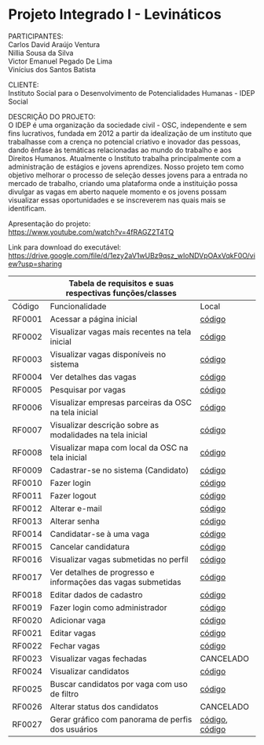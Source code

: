 # Projeto Integrado I - Levináticos

PARTICIPANTES: </br>
Carlos David Araújo Ventura </br>
Nillia Sousa da Silva </br>
Victor Emanuel Pegado De Lima </br>
Vinícius dos Santos Batista </br>

CLIENTE: </br>
Instituto Social para o Desenvolvimento de Potencialidades Humanas - IDEP Social

DESCRIÇÃO DO PROJETO: </br>
O IDEP é uma organização da sociedade civil - OSC, independente e sem fins lucrativos, fundada em 2012
a partir da idealização de um instituto que trabalhasse com a crença no potencial criativo e
inovador das pessoas, dando ênfase às temáticas relacionadas ao mundo do trabalho e aos
Direitos Humanos. Atualmente o Instituto trabalha principalmente com a administração de estágios e
jovens aprendizes. Nosso projeto tem como objetivo melhorar o processo de seleção
desses jovens para a entrada no mercado de trabalho, criando uma plataforma onde a
instituição possa divulgar as vagas em aberto naquele momento e os jovens possam
visualizar essas oportunidades e se inscreverem nas quais mais se identificam.

Apresentação do projeto: </br>
https://www.youtube.com/watch?v=4fRAGZ2T4TQ

Link para download do executável: </br>
https://drive.google.com/file/d/1ezy2aV1wUBz9qsz_wIoNDVpOAxVqkF0O/view?usp=sharing

|                                            |   Tabela de requisitos e suas respectivas funções/classes    |                                           |  
|--------------------------------------------|--------------------------------------------------------------|-------------------------------------------|
| Código                                     | Funcionalidade                                               | Local                                     |
| RF0001                                     | Acessar a página inicial                                     |<a href="https://github.com/nillias/projetoIntegrado1_Levinaticos/blob/8703956128397c12dc7597b5525dcb34769c1159/checkpoint3-node-bootstrap/views/paginas/home/index.hbs#L1-L45">código</a>                                         |
| RF0002                                     | Visualizar vagas mais recentes na tela inicial               |<a href="https://github.com/nillias/projetoIntegrado1_Levinaticos/blob/1084f65d74896ed6cced74e7a647ac5939c47a8f/checkpoint3-node-bootstrap/functions/Vaga.js#L58-L67">código</a>                              |
| RF0003                                     | Visualizar vagas disponíveis no sistema                      |<a href="https://github.com/nillias/projetoIntegrado1_Levinaticos/blob/1084f65d74896ed6cced74e7a647ac5939c47a8f/checkpoint3-node-bootstrap/functions/Vaga.js#L48-L56">código</a>                                            |
| RF0004                                     | Ver detalhes das vagas                                       |<a href="https://github.com/nillias/projetoIntegrado1_Levinaticos/blob/e44b8b8fa7eb0e42dbbef731d2ff247ce1ae5e39/checkpoint3-node-bootstrap/views/partials/modalVaga.hbs#L1-L93">código</a>                                           |
| RF0005                                     | Pesquisar por vagas                                          |<a href="https://github.com/nillias/projetoIntegrado1_Levinaticos/blob/e44b8b8fa7eb0e42dbbef731d2ff247ce1ae5e39/checkpoint3-node-bootstrap/views/paginas/vaga/index.hbs#L117-L131">código</a>                              |
| RF0006                                     | Visualizar empresas parceiras da OSC na tela inicial         |<a href="https://github.com/nillias/projetoIntegrado1_Levinaticos/blob/e44b8b8fa7eb0e42dbbef731d2ff247ce1ae5e39/checkpoint3-node-bootstrap/views/partials/parceiros.hbs#L1-L16">código</a>                              |
| RF0007                                     | Visualizar descrição sobre as modalidades na tela inicial    |<a href="https://github.com/nillias/projetoIntegrado1_Levinaticos/blob/e44b8b8fa7eb0e42dbbef731d2ff247ce1ae5e39/checkpoint3-node-bootstrap/views/partials/modalidades.hbs#L1-L53">código</a>                              |
| RF0008                                     | Visualizar mapa com local da OSC na tela inicial             |<a href="https://github.com/nillias/projetoIntegrado1_Levinaticos/blob/e44b8b8fa7eb0e42dbbef731d2ff247ce1ae5e39/checkpoint3-node-bootstrap/views/partials/mapa.hbs#L1-L23">código</a>                              |
| RF0009                                     | Cadastrar-se no sistema (Candidato)                          |<a href="https://github.com/nillias/projetoIntegrado1_Levinaticos/blob/e44b8b8fa7eb0e42dbbef731d2ff247ce1ae5e39/checkpoint3-node-bootstrap/functions/User.js#L210-L222">código</a>                                           |
| RF0010                                     | Fazer login                                                  |<a href="https://github.com/nillias/projetoIntegrado1_Levinaticos/blob/e44b8b8fa7eb0e42dbbef731d2ff247ce1ae5e39/checkpoint3-node-bootstrap/functions/User.js#L206-L208">código</a>                                           |
| RF0011                                     | Fazer logout                                                 |<a href="https://github.com/nillias/projetoIntegrado1_Levinaticos/blob/e44b8b8fa7eb0e42dbbef731d2ff247ce1ae5e39/checkpoint3-node-bootstrap/functions/User.js#L224-L226">código</a>                                           |
| RF0012                                     | Alterar e-mail                                               |<a href="https://github.com/nillias/projetoIntegrado1_Levinaticos/blob/e44b8b8fa7eb0e42dbbef731d2ff247ce1ae5e39/checkpoint3-node-bootstrap/functions/User.js#L232-L234">código</a>                                           |
| RF0013                                     | Alterar senha                                                |<a href="https://github.com/nillias/projetoIntegrado1_Levinaticos/blob/e44b8b8fa7eb0e42dbbef731d2ff247ce1ae5e39/checkpoint3-node-bootstrap/functions/User.js#L260-L265">código</a>                                           |
| RF0014                                     | Candidatar-se à uma vaga                                     |<a href="https://github.com/nillias/projetoIntegrado1_Levinaticos/blob/e44b8b8fa7eb0e42dbbef731d2ff247ce1ae5e39/checkpoint3-node-bootstrap/functions/User.js#L267-L272">código</a>                                           |
| RF0015                                     | Cancelar candidatura                                         |<a href="https://github.com/nillias/projetoIntegrado1_Levinaticos/blob/e44b8b8fa7eb0e42dbbef731d2ff247ce1ae5e39/checkpoint3-node-bootstrap/functions/User.js#L284-L287">código</a>                                           |
| RF0016                                     | Visualizar vagas submetidas no perfil                        |<a href="https://github.com/nillias/projetoIntegrado1_Levinaticos/blob/e44b8b8fa7eb0e42dbbef731d2ff247ce1ae5e39/checkpoint3-node-bootstrap/functions/User.js#L274-L282">código</a>                                           |
| RF0017                                     | Ver detalhes de progresso e informações das vagas submetidas |<a href="https://github.com/nillias/projetoIntegrado1_Levinaticos/blob/e44b8b8fa7eb0e42dbbef731d2ff247ce1ae5e39/checkpoint3-node-bootstrap/views/paginas/perfil/index.hbs#L12-L169">código</a>                                           |
| RF0018                                     | Editar dados de cadastro                                     |<a href="https://github.com/nillias/projetoIntegrado1_Levinaticos/blob/e44b8b8fa7eb0e42dbbef731d2ff247ce1ae5e39/checkpoint3-node-bootstrap/functions/User.js#L228-L249">código</a>                                           |
| RF0019                                     | Fazer login como administrador                               |<a href="https://github.com/nillias/projetoIntegrado1_Levinaticos/blob/e44b8b8fa7eb0e42dbbef731d2ff247ce1ae5e39/checkpoint3-node-bootstrap/middlewares/autenticacao.js#L27-L33">código</a>                              |
| RF0020                                     | Adicionar vaga                                               |<a href="https://github.com/nillias/projetoIntegrado1_Levinaticos/blob/e44b8b8fa7eb0e42dbbef731d2ff247ce1ae5e39/checkpoint3-node-bootstrap/functions/Vaga.js#L98-L122">código</a>                                           |
| RF0021                                     | Editar vagas                                                 |<a href="https://github.com/nillias/projetoIntegrado1_Levinaticos/blob/e44b8b8fa7eb0e42dbbef731d2ff247ce1ae5e39/checkpoint3-node-bootstrap/functions/Vaga.js#L128-L146">código</a>                              |
| RF0022                                     | Fechar vagas                                                 |<a href="https://github.com/nillias/projetoIntegrado1_Levinaticos/blob/e44b8b8fa7eb0e42dbbef731d2ff247ce1ae5e39/checkpoint3-node-bootstrap/functions/Vaga.js#L124-L126">código</a>                              |
| RF0023                                     | Visualizar vagas fechadas                                    |CANCELADO                             |
| RF0024                                     | Visualizar candidatos                                        |<a href="https://github.com/nillias/projetoIntegrado1_Levinaticos/blob/e44b8b8fa7eb0e42dbbef731d2ff247ce1ae5e39/checkpoint3-node-bootstrap/functions/User.js#L195-L204">código</a>                              |
| RF0025                                     | Buscar candidatos por vaga com uso de filtro                 |<a href="https://github.com/nillias/projetoIntegrado1_Levinaticos/blob/e44b8b8fa7eb0e42dbbef731d2ff247ce1ae5e39/checkpoint3-node-bootstrap/functions/User.js#L325-L334">código</a>                              |
| RF0026                                     | Alterar status dos candidatos                                |CANCELADO                              |
| RF0027                                     | Gerar gráfico com panorama de perfis dos usuários            |<a href="https://github.com/nillias/projetoIntegrado1_Levinaticos/blob/e44b8b8fa7eb0e42dbbef731d2ff247ce1ae5e39/checkpoint3-node-bootstrap/functions/User.js#L289-L323">código</a>, <a href="https://github.com/nillias/projetoIntegrado1_Levinaticos/blob/e44b8b8fa7eb0e42dbbef731d2ff247ce1ae5e39/checkpoint3-node-bootstrap/views/partials/graficoIdade.hbs#L1-L52">código</a>                              |

